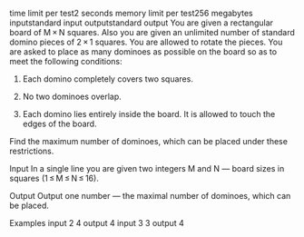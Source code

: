 time limit per test2 seconds
memory limit per test256 megabytes
inputstandard input
outputstandard output
You are given a rectangular board of M × N squares. Also you are given an unlimited number of standard domino pieces of 2 × 1 squares. You are allowed to rotate the pieces. You are asked to place as many dominoes as possible on the board so as to meet the following conditions:

1. Each domino completely covers two squares.

2. No two dominoes overlap.

3. Each domino lies entirely inside the board. It is allowed to touch the edges of the board.

Find the maximum number of dominoes, which can be placed under these restrictions.

Input
In a single line you are given two integers M and N — board sizes in squares (1 ≤ M ≤ N ≤ 16).

Output
Output one number — the maximal number of dominoes, which can be placed.

Examples
input
2 4
output
4
input
3 3
output
4
